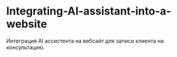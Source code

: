# Integrating-AI-assistant-into-a-website
Интеграция AI ассистента на вебсайт для записи клиента на консультацию.
